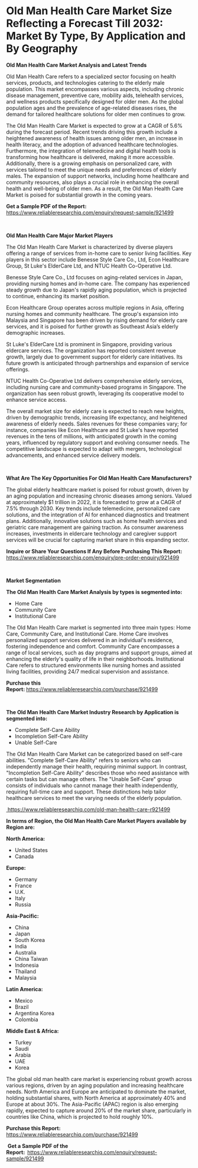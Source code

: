 <p><h1>Old Man Health Care Market Size Reflecting a Forecast Till 2032: Market By Type, By Application and By Geography</h1></p><p><strong>Old Man Health Care Market Analysis and Latest Trends</strong></p>
<p><p>Old Man Health Care refers to a specialized sector focusing on health services, products, and technologies catering to the elderly male population. This market encompasses various aspects, including chronic disease management, preventive care, mobility aids, telehealth services, and wellness products specifically designed for older men. As the global population ages and the prevalence of age-related diseases rises, the demand for tailored healthcare solutions for older men continues to grow.</p><p>The Old Man Health Care Market is expected to grow at a CAGR of 5.6% during the forecast period. Recent trends driving this growth include a heightened awareness of health issues among older men, an increase in health literacy, and the adoption of advanced healthcare technologies. Furthermore, the integration of telemedicine and digital health tools is transforming how healthcare is delivered, making it more accessible. Additionally, there is a growing emphasis on personalized care, with services tailored to meet the unique needs and preferences of elderly males. The expansion of support networks, including home healthcare and community resources, also plays a crucial role in enhancing the overall health and well-being of older men. As a result, the Old Man Health Care Market is poised for substantial growth in the coming years.</p></p>
<p><strong>Get a Sample PDF of the Report:&nbsp;</strong> <a href="https://www.reliableresearchiq.com/enquiry/request-sample/921499?utm_campaign=2770&utm_medium=2&utm_source=Github&utm_content=ia&utm_term=18042025&utm_id=old-man-health-care">https://www.reliableresearchiq.com/enquiry/request-sample/921499</a></p>
<p>&nbsp;</p>
<p><strong>Old Man Health Care Major Market Players</strong></p>
<p><p>The Old Man Health Care Market is characterized by diverse players offering a range of services from in-home care to senior living facilities. Key players in this sector include Benesse Style Care Co., Ltd, Econ Healthcare Group, St Luke's ElderCare Ltd, and NTUC Health Co-Operative Ltd. </p><p>Benesse Style Care Co., Ltd focuses on aging-related services in Japan, providing nursing homes and in-home care. The company has experienced steady growth due to Japan's rapidly aging population, which is projected to continue, enhancing its market position.</p><p>Econ Healthcare Group operates across multiple regions in Asia, offering nursing homes and community healthcare. The group's expansion into Malaysia and Singapore has been driven by rising demand for elderly care services, and it is poised for further growth as Southeast Asia’s elderly demographic increases.</p><p>St Luke's ElderCare Ltd is prominent in Singapore, providing various eldercare services. The organization has reported consistent revenue growth, largely due to government support for elderly care initiatives. Its future growth is anticipated through partnerships and expansion of service offerings.</p><p>NTUC Health Co-Operative Ltd delivers comprehensive elderly services, including nursing care and community-based programs in Singapore. The organization has seen robust growth, leveraging its cooperative model to enhance service access.</p><p>The overall market size for elderly care is expected to reach new heights, driven by demographic trends, increasing life expectancy, and heightened awareness of elderly needs. Sales revenues for these companies vary; for instance, companies like Econ Healthcare and St Luke's have reported revenues in the tens of millions, with anticipated growth in the coming years, influenced by regulatory support and evolving consumer needs. The competitive landscape is expected to adapt with mergers, technological advancements, and enhanced service delivery models.</p></p>
<p>&nbsp;</p>
<p><strong>What Are The Key Opportunities For Old Man Health Care Manufacturers?</strong></p>
<p><p>The global elderly healthcare market is poised for robust growth, driven by an aging population and increasing chronic diseases among seniors. Valued at approximately $1 trillion in 2022, it is forecasted to grow at a CAGR of 7.5% through 2030. Key trends include telemedicine, personalized care solutions, and the integration of AI for enhanced diagnostics and treatment plans. Additionally, innovative solutions such as home health services and geriatric care management are gaining traction. As consumer awareness increases, investments in eldercare technology and caregiver support services will be crucial for capturing market share in this expanding sector.</p></p>
<p><strong>Inquire or Share Your Questions If Any Before Purchasing This Report:</strong> <a href="https://www.reliableresearchiq.com/enquiry/pre-order-enquiry/921499?utm_campaign=2770&utm_medium=2&utm_source=Github&utm_content=ia&utm_term=18042025&utm_id=old-man-health-care">https://www.reliableresearchiq.com/enquiry/pre-order-enquiry/921499</a></p>
<p>&nbsp;</p>
<p><strong>Market Segmentation</strong></p>
<p><strong>The Old Man Health Care Market Analysis by types is segmented into:</strong></p>
<p><ul><li>Home Care</li><li>Community Care</li><li>Institutional Care</li></ul></p>
<p><p>The Old Man Health Care market is segmented into three main types: Home Care, Community Care, and Institutional Care. Home Care involves personalized support services delivered in an individual's residence, fostering independence and comfort. Community Care encompasses a range of local services, such as day programs and support groups, aimed at enhancing the elderly's quality of life in their neighborhoods. Institutional Care refers to structured environments like nursing homes and assisted living facilities, providing 24/7 medical supervision and assistance.</p></p>
<p><strong>Purchase this Report:&nbsp;</strong><a href="https://www.reliableresearchiq.com/purchase/921499?utm_campaign=2770&utm_medium=2&utm_source=Github&utm_content=ia&utm_term=18042025&utm_id=old-man-health-care">https://www.reliableresearchiq.com/purchase/921499</a></p>
<p>&nbsp;</p>
<p><strong>The Old Man Health Care Market Industry Research by Application is segmented into:</strong></p>
<p><ul><li>Complete Self-Care Ability</li><li>Incompletion Self-Care Ability</li><li>Unable Self-Care</li></ul></p>
<p><p>The Old Man Health Care Market can be categorized based on self-care abilities. "Complete Self-Care Ability" refers to seniors who can independently manage their health, requiring minimal support. In contrast, "Incompletion Self-Care Ability" describes those who need assistance with certain tasks but can manage others. The "Unable Self-Care" group consists of individuals who cannot manage their health independently, requiring full-time care and support. These distinctions help tailor healthcare services to meet the varying needs of the elderly population.</p></p>
<p><a href="https://www.reliableresearchiq.com/old-man-health-care-r921499?utm_campaign=2770&utm_medium=2&utm_source=Github&utm_content=ia&utm_term=18042025&utm_id=old-man-health-care">&nbsp;https://www.reliableresearchiq.com/old-man-health-care-r921499</a></p>
<p><strong>In terms of Region, the Old Man Health Care Market Players available by Region are:</strong></p>
<p>
    <p> <strong> North America: </strong>
        <ul>
            <li>United States</li>
            <li>Canada</li>
        </ul>
        </p> 
    <p> <strong> Europe: </strong>
        <ul>
            <li>Germany</li>
            <li>France</li>
            <li>U.K.</li>
            <li>Italy</li>
            <li>Russia</li>
        </ul>
        </p> 
    <p> <strong> Asia-Pacific: </strong>
        <ul>
            <li>China</li>
            <li>Japan</li>
            <li>South Korea</li>
            <li>India</li>
            <li>Australia</li>
            <li>China Taiwan</li>
            <li>Indonesia</li>
            <li>Thailand</li>
            <li>Malaysia</li>
        </ul>
        </p> 
    <p> <strong> Latin America: </strong>
        <ul>
            <li>Mexico</li>
            <li>Brazil</li>
            <li>Argentina Korea</li>
            <li>Colombia</li>
        </ul>
        </p> 
    <p> <strong> Middle East & Africa: </strong>
        <ul>
            <li>Turkey</li>
            <li>Saudi</li>
            <li>Arabia</li>
            <li>UAE</li>
            <li>Korea</li>
        </ul>
    </p>
    </p>
<p><p>The global old man health care market is experiencing robust growth across various regions, driven by an aging population and increasing healthcare needs. North America and Europe are anticipated to dominate the market, holding substantial shares, with North America at approximately 40% and Europe at about 30%. The Asia-Pacific (APAC) region is also emerging rapidly, expected to capture around 20% of the market share, particularly in countries like China, which is projected to hold roughly 10%.</p></p>
<p><strong>Purchase this Report: </strong><a href="https://www.reliableresearchiq.com/purchase/921499?utm_campaign=2770&utm_medium=2&utm_source=Github&utm_content=ia&utm_term=18042025&utm_id=old-man-health-care">https://www.reliableresearchiq.com/purchase/921499</a></p>
<p>&nbsp;<strong>Get a Sample PDF of the Report:&nbsp;&nbsp;</strong><a href="https://www.reliableresearchiq.com/enquiry/request-sample/921499?utm_campaign=2770&utm_medium=2&utm_source=Github&utm_content=ia&utm_term=18042025&utm_id=old-man-health-care">https://www.reliableresearchiq.com/enquiry/request-sample/921499</a></p>
<p><strong></strong></p>
<p><p></p><p></p><p></p></p>